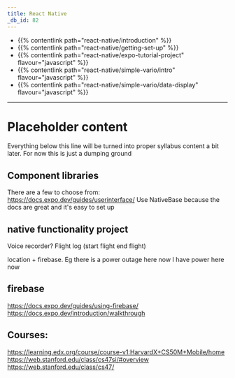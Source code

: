 ```yaml
---
title: React Native
_db_id: 82
---
```


- {{% contentlink path="react-native/introduction" %}}
- {{% contentlink path="react-native/getting-set-up" %}}
- {{% contentlink path="react-native/expo-tutorial-project" flavour="javascript" %}}
- {{% contentlink path="react-native/simple-vario/intro" flavour="javascript" %}}
- {{% contentlink path="react-native/simple-vario/data-display" flavour="javascript" %}}



------

# Placeholder content

Everything below this line will be turned into proper syllabus content a bit later. For now this is just a dumping ground

## Component libraries

There are a few to choose from: https://docs.expo.dev/guides/userinterface/
Use NativeBase because the docs are great and it's easy to set up




## native functionality project

Voice recorder?
Flight log (start flight end flight)

location + firebase.
Eg there is a power outage here now
I have power here now


## firebase

https://docs.expo.dev/guides/using-firebase/
https://docs.expo.dev/introduction/walkthrough





## Courses:

https://learning.edx.org/course/course-v1:HarvardX+CS50M+Mobile/home
https://web.stanford.edu/class/cs47si/#overview
https://web.stanford.edu/class/cs47/
